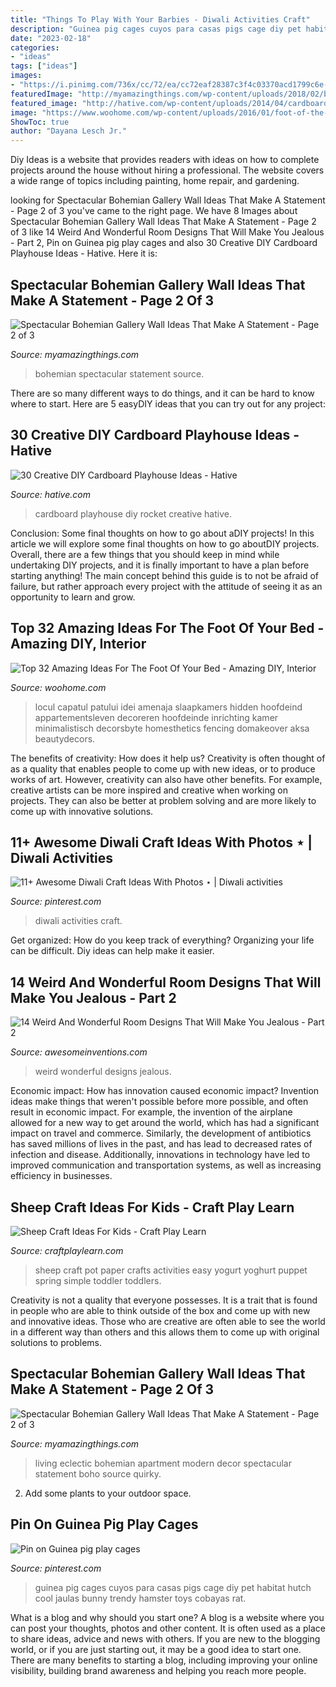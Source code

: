 ```yaml
---
title: "Things To Play With Your Barbies - Diwali Activities Craft"
description: "Guinea pig cages cuyos para casas pigs cage diy pet habitat hutch cool jaulas bunny trendy hamster toys cobayas rat"
date: "2023-02-18"
categories:
- "ideas"
tags: ["ideas"]
images:
- "https://i.pinimg.com/736x/cc/72/ea/cc72eaf28387c3f4c03370acd1799c6e--diwali-for-kids-diwali-craft.jpg"
featuredImage: "http://myamazingthings.com/wp-content/uploads/2018/02/bohemian-gallery-wall-10-.jpg"
featured_image: "http://hative.com/wp-content/uploads/2014/04/cardboard-playhouse/12-rocket-cardboard-playhouse.jpg"
image: "https://www.woohome.com/wp-content/uploads/2016/01/foot-of-the-bed-08.jpg"
ShowToc: true
author: "Dayana Lesch Jr."
---
```



Diy Ideas is a website that provides readers with ideas on how to complete projects around the house without hiring a professional. The website covers a wide range of topics including painting, home repair, and gardening. 

	

		
looking for Spectacular Bohemian Gallery Wall Ideas That Make A Statement - Page 2 of 3 you've came to the right page. We have 8 Images about Spectacular Bohemian Gallery Wall Ideas That Make A Statement - Page 2 of 3 like 14 Weird And Wonderful Room Designs That Will Make You Jealous - Part 2, Pin on Guinea pig play cages and also 30 Creative DIY Cardboard Playhouse Ideas - Hative. Here it is:
		
    
## Spectacular Bohemian Gallery Wall Ideas That Make A Statement - Page 2 Of 3

<img loading=lazy src="http://myamazingthings.com/wp-content/uploads/2018/02/bohemian-gallery-wall-7-.jpg" onerror="this.onerror=null;this.src='https://tse1.mm.bing.net/th?id=OIP.36o92I-g1rgda2PbbPYQAgHaJl&amp;pid=15.1';" alt="Spectacular Bohemian Gallery Wall Ideas That Make A Statement - Page 2 of 3">

_Source: myamazingthings.com_

>bohemian spectacular statement source. 

	

There are so many different ways to do things, and it can be hard to know where to start. Here are 5 easyDIY ideas that you can try out for any project: 

    
## 30 Creative DIY Cardboard Playhouse Ideas - Hative

<img loading=lazy src="http://hative.com/wp-content/uploads/2014/04/cardboard-playhouse/12-rocket-cardboard-playhouse.jpg" onerror="this.onerror=null;this.src='https://tse1.mm.bing.net/th?id=OIP.b47Uru8GuZfxUbXWsjl-iAHaLH&amp;pid=15.1';" alt="30 Creative DIY Cardboard Playhouse Ideas - Hative">

_Source: hative.com_

>cardboard playhouse diy rocket creative hative. 

	

Conclusion: Some final thoughts on how to go about aDIY projects!
In this article we will explore some final thoughts on how to go aboutDIY projects. Overall, there are a few things that you should keep in mind while undertaking DIY projects, and it is finally important to have a plan before starting anything! The main concept behind this guide is to not be afraid of failure, but rather approach every project with the attitude of seeing it as an opportunity to learn and grow.

    
## Top 32 Amazing Ideas For The Foot Of Your Bed - Amazing DIY, Interior

<img loading=lazy src="https://www.woohome.com/wp-content/uploads/2016/01/foot-of-the-bed-08.jpg" onerror="this.onerror=null;this.src='https://tse4.mm.bing.net/th?id=OIP.f-nnWtRoqOtUD_7vq7XejgHaJ4&amp;pid=15.1';" alt="Top 32 Amazing Ideas For The Foot Of Your Bed - Amazing DIY, Interior">

_Source: woohome.com_

>locul capatul patului idei amenaja slaapkamers hidden hoofdeind appartementsleven decoreren hoofdeinde inrichting kamer minimalistisch decorsbyte homesthetics fencing domakeover aksa beautydecors. 

	

The benefits of creativity: How does it help us?
Creativity is often thought of as a quality that enables people to come up with new ideas, or to produce works of art. However, creativity can also have other benefits. For example, creative artists can be more inspired and creative when working on projects. They can also be better at problem solving and are more likely to come up with innovative solutions.

    
## 11+ Awesome Diwali Craft Ideas With Photos ⋆ | Diwali Activities

<img loading=lazy src="https://i.pinimg.com/736x/cc/72/ea/cc72eaf28387c3f4c03370acd1799c6e--diwali-for-kids-diwali-craft.jpg" onerror="this.onerror=null;this.src='https://tse3.mm.bing.net/th?id=OIP.pRzJKf_JkZeatv0KbVYBVQHaJ4&amp;pid=15.1';" alt="11+ Awesome Diwali Craft Ideas With Photos ⋆ | Diwali activities">

_Source: pinterest.com_

>diwali activities craft. 

	

Get organized: How do you keep track of everything?
Organizing your life can be difficult. Diy ideas can help make it easier.

    
## 14 Weird And Wonderful Room Designs That Will Make You Jealous - Part 2

<img loading=lazy src="http://www.awesomeinventions.com/wp-content/uploads/2016/01/Weird-Wonderful-Room-Designs-green.jpg" onerror="this.onerror=null;this.src='https://tse1.mm.bing.net/th?id=OIP.XxJEMh1si1fF6YfTuGOowQHaLP&amp;pid=15.1';" alt="14 Weird And Wonderful Room Designs That Will Make You Jealous - Part 2">

_Source: awesomeinventions.com_

>weird wonderful designs jealous. 

	

Economic impact: How has innovation caused economic impact?
Invention ideas make things that weren't possible before more possible, and often result in economic impact. For example, the invention of the airplane allowed for a new way to get around the world, which has had a significant impact on travel and commerce. Similarly, the development of antibiotics has saved millions of lives in the past, and has lead to decreased rates of infection and disease. Additionally, innovations in technology have led to improved communication and transportation systems, as well as increasing efficiency in businesses.

    
## Sheep Craft Ideas For Kids - Craft Play Learn

<img loading=lazy src="https://www.craftplaylearn.com/wp-content/uploads/2020/04/yogurt-pot-sheep-craft.jpg" onerror="this.onerror=null;this.src='https://tse2.mm.bing.net/th?id=OIP.aiackWfwAI_nY3rkFiULxQHaLH&amp;pid=15.1';" alt="Sheep Craft Ideas For Kids - Craft Play Learn">

_Source: craftplaylearn.com_

>sheep craft pot paper crafts activities easy yogurt yoghurt puppet spring simple toddler toddlers. 

	

Creativity is not a quality that everyone possesses. It is a trait that is found in people who are able to think outside of the box and come up with new and innovative ideas. Those who are creative are often able to see the world in a different way than others and this allows them to come up with original solutions to problems.

    
## Spectacular Bohemian Gallery Wall Ideas That Make A Statement - Page 2 Of 3

<img loading=lazy src="http://myamazingthings.com/wp-content/uploads/2018/02/bohemian-gallery-wall-10-.jpg" onerror="this.onerror=null;this.src='https://tse1.mm.bing.net/th?id=OIP.k_OaZNJPNY4nKbrmDEN98gHaJ4&amp;pid=15.1';" alt="Spectacular Bohemian Gallery Wall Ideas That Make A Statement - Page 2 of 3">

_Source: myamazingthings.com_

>living eclectic bohemian apartment modern decor spectacular statement boho source quirky. 

	

2. Add some plants to your outdoor space.

    
## Pin On Guinea Pig Play Cages

<img loading=lazy src="https://i.pinimg.com/736x/90/bf/3b/90bf3babfa9d3bae11f326c1bf2947ab.jpg" onerror="this.onerror=null;this.src='https://tse1.mm.bing.net/th?id=OIP.ZUrShMqxHkInfUDrCYmC2QHaNK&amp;pid=15.1';" alt="Pin on Guinea pig play cages">

_Source: pinterest.com_

>guinea pig cages cuyos para casas pigs cage diy pet habitat hutch cool jaulas bunny trendy hamster toys cobayas rat. 

	

What is a blog and why should you start one?
A blog is a website where you can post your thoughts, photos and other content. It is often used as a place to share ideas, advice and news with others. If you are new to the blogging world, or if you are just starting out, it may be a good idea to start one. There are many benefits to starting a blog, including improving your online visibility, building brand awareness and helping you reach more people.

